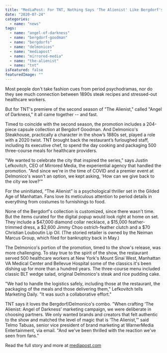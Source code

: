 ```yaml
---
title: "MediaPost: For TNT, Nothing Says 'The Alienist' Like Bergdorf's And Delmonico's"
date: "2020-07-24"
categories: 
  - name: "news"
tags: 
  - name: "angel-of-darkness"
  - name: "bergdorf-goodman"
  - name: "bergdorfs"
  - name: "delmonicos"
  - name: "mediapost"
  - name: "mirrored-media"
  - name: "the-alienist"
  - name: "tnt"
isFeatured: false
featuredImage: ""
---
```


Most people don't take fashion cues from period psychodramas, nor do they see much connection between 1890s steak recipes and stressed-out healthcare workers.

But for TNT's premiere of the second season of "The Alienist," called "Angel of Darkness," it all came together -- and fast.

Timed to coincide with the second season, the promotion includes a 204-piece capsule collection at Bergdorf Goodman. And Delmonico's Steakhouse, practically a character in the show’s 1880s set, played a role with a 2020 twist. TNT brought back the restaurant’s furloughed staff, including its executive chef, to spend the day cooking and packaging 500 three-course meals for healthcare providers.

"We wanted to celebrate the city that inspired the series," says Justin Lefkovitch, CEO of Mirrored Media, the experiential agency that handled the promotion. "And since we're in the time of COVID and a premier event at Delmonico's wasn't an option, we kept asking, 'How can we give back to the city we love?’"

For the uninitiated, “The Alienist” is a psychological thriller set in the Gilded Age of Manhattan. Fans love its meticulous attention to period details in everything from costumes to furnishings to food.

None of the Bergdorf's collection is customized, since there wasn't time. But the items curated for the digital popup would look right at home on set. They include a $47,000 diamond collar necklace, a $15,000 feather-trimmed dress, a $2,600 Jimmy Choo ostrich-feather clutch and a $70 Christian Louboutin Lip Oil. (The storied retailer is owned by the Neiman Marcus Group, which filed for bankruptcy back in May.)

The Delmonico's portion of the promotion, timed to the show's release, was more challenging. To stay true to the spirit of the show, the restaurant served 500 healthcare workers at New York's Mount Sinai West, Manhattan VA Medical Center and Bellevue Hospital some of the classics it's been dishing up for more than a hundred years. The three-course menu included classic BLT wedge salad, original Delmonico's steak and rice pudding cake.

"We had to handle the logistics safely, including those at the restaurant, the packaging of the meals and those delivering them," Lefkovitch tells Marketing Daily. "It was such a collaborative effort."

TNT says it loves the Bergdorf/Delmonico's combo. "When crafting ‘The Alienist: Angel of Darkness’ marketing campaign, we were deliberate in choosing partners. We only wanted brands and creators that felt authentic to the show and matched the level of magic that is ‘The Alienist,’" said Telmo Tabuas, senior vice president of brand marketing at WarnerMedia Entertainment, via email. "And we've been thrilled with the reaction we've seen from fans."

Read the full story and more at [mediapost.com](https://www.mediapost.com/publications/article/353995/for-tnt-nothing-says-the-alienist-like-bergdorf.html?)
